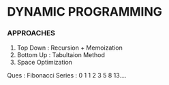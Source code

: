 # DYNAMIC PROGRAMMING

### APPROACHES
1. Top Down : Recursion + Memoization
2. Bottom Up : Tabultaion Method
3. Space Optimization

Ques : Fibonacci Series : 0 1 1 2 3 5 8 13....